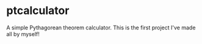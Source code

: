 # ptcalculator
A simple Pythagorean theorem calculator. This is the first project I've made all by myself!
